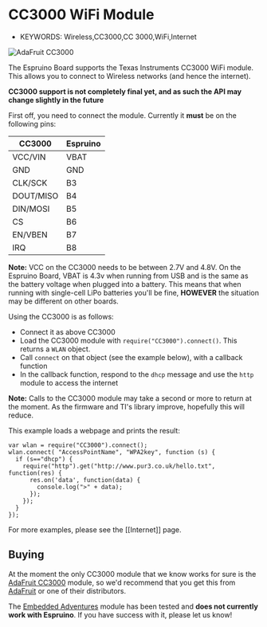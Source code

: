 <!--- Copyright (c) 2013 Gordon Williams, Pur3 Ltd. See the file LICENSE for copying permission. -->
CC3000 WiFi Module
================

* KEYWORDS: Wireless,CC3000,CC 3000,WiFi,Internet

![AdaFruit CC3000](adafruit.jpg)

The Espruino Board supports the Texas Instruments CC3000 WiFi module. This allows you to connect to Wireless networks (and hence the internet).

**CC3000 support is not completely final yet, and as such the API may change slightly in the future**

First off, you need to connect the module. Currently it **must** be on the following pins:

|  CC3000  |  Espruino |
|----------|-----------|
| VCC/VIN  | VBAT      |
| GND      | GND       |
| CLK/SCK  | B3        |
| DOUT/MISO| B4        |
| DIN/MOSI | B5        |
| CS       | B6        |
| EN/VBEN  | B7        |
| IRQ      | B8        |


**Note:** VCC on the CC3000 needs to be between 2.7V and 4.8V. On the Espruino Board, VBAT is 4.3v when running from USB and is the same as the battery voltage when plugged into a battery. This means that when running with single-cell LiPo batteries you'll be fine, **HOWEVER** the situation may be different on other boards.

Using the CC3000 is as follows:

* Connect it as above CC3000
* Load the CC3000 module with ```require("CC3000").connect()```. This returns a ```WLAN``` object.
* Call ```connect``` on that object (see the example below), with a callback function
* In the callback function, respond to the ```dhcp``` message and use the ```http``` module to access the internet

**Note:** Calls to the CC3000 module may take a second or more to return at the moment. As the firmware and TI's library improve, hopefully this will reduce.

This example loads a webpage and prints the result:

```
var wlan = require("CC3000").connect();
wlan.connect( "AccessPointName", "WPA2key", function (s) { 
  if (s=="dhcp") {
    require("http").get("http://www.pur3.co.uk/hello.txt", function(res) {
      res.on('data', function(data) {
        console.log(">" + data);
      });
    });
  }
});

```

For more examples, please see the [[Internet]] page.

Buying
-----

At the moment the only CC3000 module that we know works for sure is the [AdaFruit CC3000](http://www.adafruit.com/products/1469) module, so we'd recommend that you get this from [AdaFruit](http://www.adafruit.com) or one of their distributors.

The [Embedded Adventures](http://www.embeddedadventures.com/cc3000_wifi_module_wrl-3000.html) module has been tested and **does not currently work with Espruino**. If you have success with it, please let us know!
